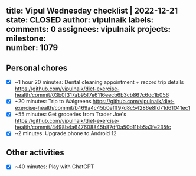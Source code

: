 title:	Vipul Wednesday checklist | 2022-12-21
state:	CLOSED
author:	vipulnaik
labels:	
comments:	0
assignees:	vipulnaik
projects:	
milestone:	
number:	1079
--
## Personal chores

- [x] ~1 hour 20 minutes: Dental cleaning appointment + record trip details https://github.com/vipulnaik/diet-exercise-health/commit/03b0f317ab95f7e6116eecb6b3cb867c6dc1b056
- [x] ~20 minutes: Trip to Walgreens https://github.com/vipulnaik/diet-exercise-health/commit/b469a4c45b0efff97d8c54286e8fd71d61041ec1
- [x] ~55 minutes: Get groceries from Trader Joe's https://github.com/vipulnaik/diet-exercise-health/commit/4498b4a647608845b87df0a50b11bb5a3fe235fc
- [x] ~2 minutes: Upgrade phone to Android 12 

## Other activities

- [x] ~40 minutes: Play with ChatGPT
